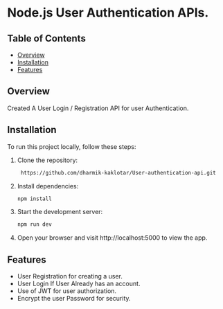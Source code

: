 # Node.js User Authentication APIs.



## Table of Contents

- [Overview](#overview)
- [Installation](#installation)
- [Features](#Features)


## Overview

Created A User Login / Registration API for user Authentication.


## Installation

To run this project locally, follow these steps:

1. Clone the repository:

   ```bash
    https://github.com/dharmik-kaklotar/User-authentication-api.git

2. Install dependencies:

     ```bash
   npm install

3. Start the development server:

    ```bash
   npm run dev

4.  Open your browser and visit http://localhost:5000 to view the app.


## Features

- User Registration for creating a user.
- User Login If User Already has an account.
- Use of JWT for user authorization.
- Encrypt the user Password for security.
